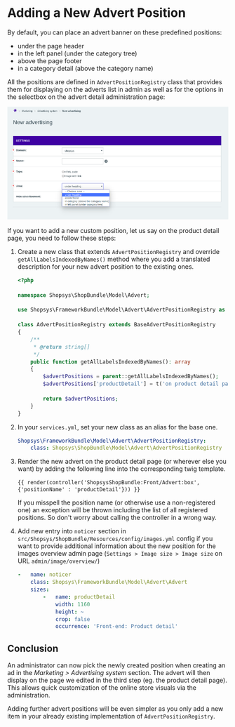 # Adding a New Advert Position

By default, you can place an advert banner on these predefined positions:
- under the page header
- in the left panel (under the category tree)
- above the page footer
- in a category detail (above the category name)

All the positions are defined in `AdvertPositionRegistry` class that provides them for displaying on the adverts list in admin as well as for the options in the selectbox on the advert detail administration page:

![Advert detail in administration](img/new-advert-screen.png)

If you want to add a new custom position, let us say on the product detail page, you need to follow these steps:

1. Create a new class that extends `AdvertPositionRegistry` and override `getAllLabelsIndexedByNames()` method where you add a translated description for your new advert position to the existing ones.
    ```php
    <?php

    namespace Shopsys\ShopBundle\Model\Advert;

    use Shopsys\FrameworkBundle\Model\Advert\AdvertPositionRegistry as BaseAdvertPositionRegistry;

    class AdvertPositionRegistry extends BaseAdvertPositionRegistry
    {
        /**
         * @return string[]
         */
        public function getAllLabelsIndexedByNames(): array
        {
            $advertPositions = parent::getAllLabelsIndexedByNames();
            $advertPositions['productDetail'] = t('on product detail page');

            return $advertPositions;
        }
    }
    ```

2. In your `services.yml`, set your new class as an alias for the base one.
    ```yaml
    Shopsys\FrameworkBundle\Model\Advert\AdvertPositionRegistry:
        class: Shopsys\ShopBundle\Model\Advert\AdvertPositionRegistry
    ```

3. Render the new advert on the product detail page (or wherever else you want) by adding the following line into the corresponding twig template.
    ```twig
    {{ render(controller('ShopsysShopBundle:Front/Advert:box',{'positionName' : 'productDetail'})) }}
    ```
    If you misspell the position name (or otherwise use a non-registered one) an exception will be thrown including the list of all registered positions.
    So don't worry about calling the controller in a wrong way.

4. Add new entry into `noticer` section in `src/Shopsys/ShopBundle/Resources/config/images.yml` config if you want to provide additional information about the new position for the images overview admin page (`Settings > Image size > Image size` on URL `admin/image/overview/`)
    ```yaml
    -   name: noticer
        class: Shopsys\FrameworkBundle\Model\Advert\Advert
        sizes:
            -   name: productDetail
                width: 1160
                height: ~
                crop: false
                occurrence: 'Front-end: Product detail'
    ```

## Conclusion

An administrator can now pick the newly created position when creating an ad in the *Marketing > Advertising system* section.
The advert will then display on the page we edited in the third step (eg. the product detail page).
This allows quick customization of the online store visuals via the administration.

Adding further advert positions will be even simpler as you only add a new item in your already existing implementation of `AdvertPositionRegistry`.
